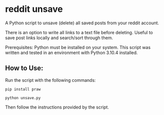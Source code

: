 # reddit unsave
A Python script to unsave (delete) all saved posts from your reddit account.

There is an option to write all links to a text file before deleting.
Useful to save post links locally and search/sort through them.

Prerequisites: Python must be installed on your system.
This script was written and tested in an environment with Python 3.10.4 installed.

## How to Use:
Run the script with the following commands:
```console
pip install praw
```
```console
python unsave.py
```

Then follow the instructions provided by the script.
